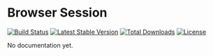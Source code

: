 # Browser Session

[![Build Status](https://img.shields.io/travis/smart/browser-session/master.svg?style=flat)](https://travis-ci.org/smart/browser-session)
[![Latest Stable Version](http://img.shields.io/packagist/v/smart/browser-session.svg?style=flat)](https://packagist.org/packages/smart/browser-session)
[![Total Downloads](https://img.shields.io/packagist/dm/smart/browser-session.svg?style=flat)](https://packagist.org/packages/smart/browser-session)
[![License](https://img.shields.io/packagist/l/smart/browser-session.svg?style=flat)](https://packagist.org/packages/smart/browser-session)

No documentation yet.
